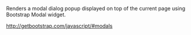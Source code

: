 Renders a modal dialog popup displayed on top of the current page using Bootstrap Modal widget.

<http://getbootstrap.com/javascript/#modals>